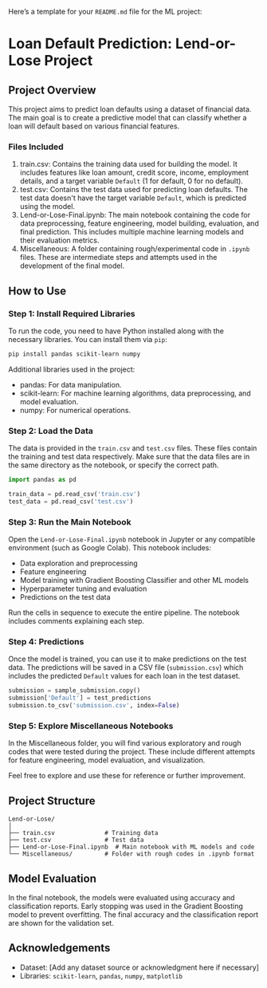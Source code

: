 Here’s a template for your `README.md` file for the ML project:

# Loan Default Prediction: Lend-or-Lose Project

## Project Overview

This project aims to predict loan defaults using a dataset of financial data. The main goal is to create a predictive model that can classify whether a loan will default based on various financial features.

### Files Included

1. train.csv: Contains the training data used for building the model. It includes features like loan amount, credit score, income, employment details, and a target variable `Default` (1 for default, 0 for no default).
2. test.csv: Contains the test data used for predicting loan defaults. The test data doesn't have the target variable `Default`, which is predicted using the model.
3. Lend-or-Lose-Final.ipynb: The main notebook containing the code for data preprocessing, feature engineering, model building, evaluation, and final prediction. This includes multiple machine learning models and their evaluation metrics.
4. Miscellaneous: A folder containing rough/experimental code in `.ipynb` files. These are intermediate steps and attempts used in the development of the final model.

## How to Use

### Step 1: Install Required Libraries

To run the code, you need to have Python installed along with the necessary libraries. You can install them via `pip`:

```bash
pip install pandas scikit-learn numpy
```

Additional libraries used in the project:

- pandas: For data manipulation.
- scikit-learn: For machine learning algorithms, data preprocessing, and model evaluation.
- numpy: For numerical operations.

### Step 2: Load the Data

The data is provided in the `train.csv` and `test.csv` files. These files contain the training and test data respectively. Make sure that the data files are in the same directory as the notebook, or specify the correct path.

```python
import pandas as pd

train_data = pd.read_csv('train.csv')
test_data = pd.read_csv('test.csv')
```

### Step 3: Run the Main Notebook

Open the `Lend-or-Lose-Final.ipynb` notebook in Jupyter or any compatible environment (such as Google Colab). This notebook includes:

- Data exploration and preprocessing
- Feature engineering
- Model training with Gradient Boosting Classifier and other ML models
- Hyperparameter tuning and evaluation
- Predictions on the test data

Run the cells in sequence to execute the entire pipeline. The notebook includes comments explaining each step.

### Step 4: Predictions

Once the model is trained, you can use it to make predictions on the test data. The predictions will be saved in a CSV file (`submission.csv`) which includes the predicted `Default` values for each loan in the test dataset.

```python
submission = sample_submission.copy()
submission['Default'] = test_predictions
submission.to_csv('submission.csv', index=False)
```

### Step 5: Explore Miscellaneous Notebooks

In the Miscellaneous folder, you will find various exploratory and rough codes that were tested during the project. These include different attempts for feature engineering, model evaluation, and visualization.

Feel free to explore and use these for reference or further improvement.

## Project Structure

```
Lend-or-Lose/
│
├── train.csv              # Training data
├── test.csv               # Test data
├── Lend-or-Lose-Final.ipynb  # Main notebook with ML models and code
└── Miscellaneous/         # Folder with rough codes in .ipynb format
```

## Model Evaluation

In the final notebook, the models were evaluated using accuracy and classification reports. Early stopping was used in the Gradient Boosting model to prevent overfitting. The final accuracy and the classification report are shown for the validation set.


## Acknowledgements

- Dataset: [Add any dataset source or acknowledgment here if necessary]
- Libraries: `scikit-learn`, `pandas`, `numpy`, `matplotlib`

